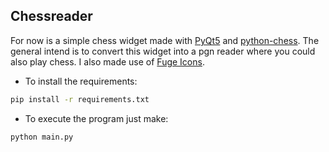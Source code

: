 ## Chessreader

For now is a simple chess widget made with [PyQt5](https://) and [python-chess](https://blabla).
The general intend is to convert this widget into a pgn reader where you could also play chess.
I also made use of [Fuge Icons](http://p.yusukekamiyamane.com/).

* To install the requirements:
```bash
pip install -r requirements.txt
```

* To execute the program just make:
```bash
python main.py
```
